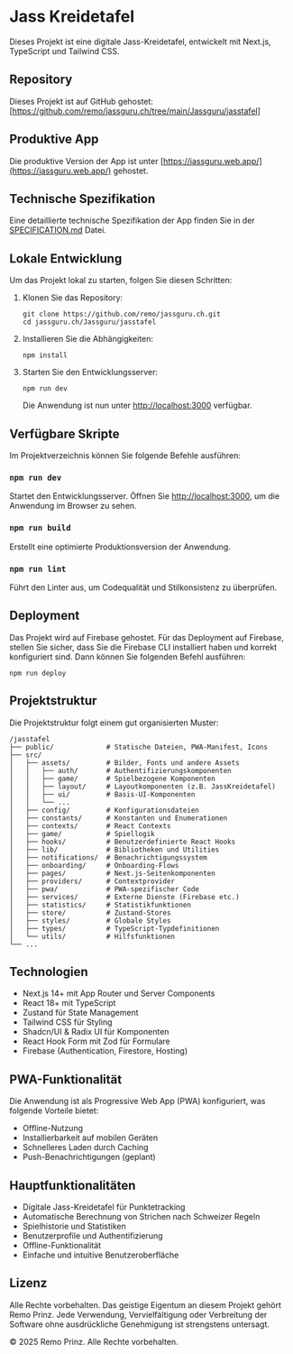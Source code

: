 # Jass Kreidetafel

Dieses Projekt ist eine digitale Jass-Kreidetafel, entwickelt mit Next.js, TypeScript und Tailwind CSS.

## Repository

Dieses Projekt ist auf GitHub gehostet: [https://github.com/remo/jassguru.ch/tree/main/Jassguru/jasstafel]

## Produktive App

Die produktive Version der App ist unter [https://jassguru.web.app/](https://jassguru.web.app/) gehostet.

## Technische Spezifikation

Eine detaillierte technische Spezifikation der App finden Sie in der [SPECIFICATION.md](./SPECIFICATION.md) Datei.

## Lokale Entwicklung

Um das Projekt lokal zu starten, folgen Sie diesen Schritten:

1. Klonen Sie das Repository:
   ```
   git clone https://github.com/remo/jassguru.ch.git
   cd jassguru.ch/Jassguru/jasstafel
   ```

2. Installieren Sie die Abhängigkeiten:
   ```
   npm install
   ```

3. Starten Sie den Entwicklungsserver:
   ```
   npm run dev
   ```

   Die Anwendung ist nun unter [http://localhost:3000](http://localhost:3000) verfügbar.

## Verfügbare Skripte

Im Projektverzeichnis können Sie folgende Befehle ausführen:

### `npm run dev`

Startet den Entwicklungsserver. Öffnen Sie [http://localhost:3000](http://localhost:3000), um die Anwendung im Browser zu sehen.

### `npm run build`

Erstellt eine optimierte Produktionsversion der Anwendung.

### `npm run lint`

Führt den Linter aus, um Codequalität und Stilkonsistenz zu überprüfen.

## Deployment

Das Projekt wird auf Firebase gehostet. Für das Deployment auf Firebase, stellen Sie sicher, dass Sie die Firebase CLI installiert haben und korrekt konfiguriert sind. Dann können Sie folgenden Befehl ausführen:

```
npm run deploy
```

## Projektstruktur

Die Projektstruktur folgt einem gut organisierten Muster:

```
/jasstafel
├── public/             # Statische Dateien, PWA-Manifest, Icons
├── src/
│   ├── assets/         # Bilder, Fonts und andere Assets
│   │   ├── auth/       # Authentifizierungskomponenten
│   │   ├── game/       # Spielbezogene Komponenten
│   │   ├── layout/     # Layoutkomponenten (z.B. JassKreidetafel)
│   │   ├── ui/         # Basis-UI-Komponenten
│   │   └── ...
│   ├── config/         # Konfigurationsdateien
│   ├── constants/      # Konstanten und Enumerationen
│   ├── contexts/       # React Contexts
│   ├── game/           # Spiellogik
│   ├── hooks/          # Benutzerdefinierte React Hooks
│   ├── lib/            # Bibliotheken und Utilities
│   ├── notifications/  # Benachrichtigungssystem
│   ├── onboarding/     # Onboarding-Flows
│   ├── pages/          # Next.js-Seitenkomponenten
│   ├── providers/      # Contextprovider
│   ├── pwa/            # PWA-spezifischer Code
│   ├── services/       # Externe Dienste (Firebase etc.)
│   ├── statistics/     # Statistikfunktionen
│   ├── store/          # Zustand-Stores
│   ├── styles/         # Globale Styles
│   ├── types/          # TypeScript-Typdefinitionen
│   └── utils/          # Hilfsfunktionen
└── ...
```

## Technologien

- Next.js 14+ mit App Router und Server Components
- React 18+ mit TypeScript
- Zustand für State Management
- Tailwind CSS für Styling
- Shadcn/UI & Radix UI für Komponenten
- React Hook Form mit Zod für Formulare
- Firebase (Authentication, Firestore, Hosting)

## PWA-Funktionalität

Die Anwendung ist als Progressive Web App (PWA) konfiguriert, was folgende Vorteile bietet:
- Offline-Nutzung
- Installierbarkeit auf mobilen Geräten
- Schnelleres Laden durch Caching
- Push-Benachrichtigungen (geplant)

## Hauptfunktionalitäten

- Digitale Jass-Kreidetafel für Punktetracking
- Automatische Berechnung von Strichen nach Schweizer Regeln
- Spielhistorie und Statistiken
- Benutzerprofile und Authentifizierung
- Offline-Funktionalität
- Einfache und intuitive Benutzeroberfläche

## Lizenz

Alle Rechte vorbehalten. Das geistige Eigentum an diesem Projekt gehört Remo Prinz. Jede Verwendung, Vervielfältigung oder Verbreitung der Software ohne ausdrückliche Genehmigung ist strengstens untersagt.

© 2025 Remo Prinz. Alle Rechte vorbehalten. 